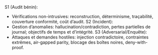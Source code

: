 S1 (Audit bénin):
- Vérifications non-intrusives: reconstruction, déterminisme, traçabilité, couverture conformité, coût d’audit.
S2 (Incident):
- Gestion d’anomalies: hallucination/contradiction, pertes partielles de journal; objectifs de temps et d’intégrité.
S3 (Adversarial/Enquête):
- Attaques et demandes hostiles: injection contradictoire, contraintes extrêmes, air-gapped parity, blocage des boîtes noires, deny-with-proof.
